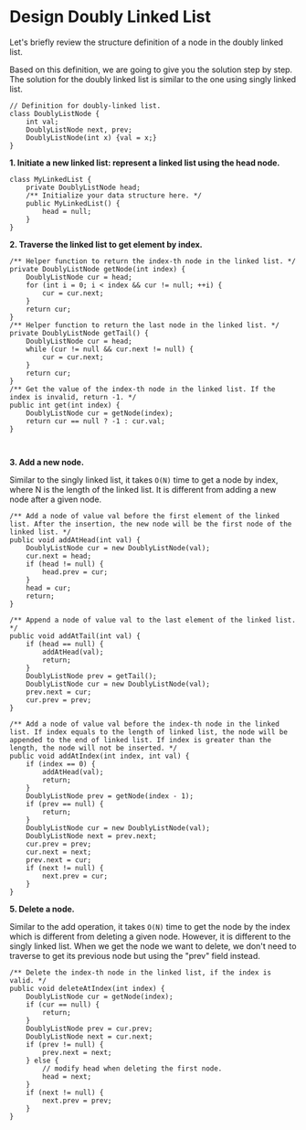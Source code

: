 # Design Doubly Linked List

Let's briefly review the structure definition of a node in the doubly linked list.

Based on this definition, we are going to give you the solution step by step. The solution for the doubly linked list is similar to the one using singly linked list.

```
// Definition for doubly-linked list.
class DoublyListNode {
    int val;
    DoublyListNode next, prev;
    DoublyListNode(int x) {val = x;}
}
```

**1. Initiate a new linked list: represent a linked list using the head node.**

```
class MyLinkedList {
    private DoublyListNode head;
    /** Initialize your data structure here. */
    public MyLinkedList() {
        head = null;
    }
}
```

**2. Traverse the linked list to get element by index.**

```
/** Helper function to return the index-th node in the linked list. */
private DoublyListNode getNode(int index) {
    DoublyListNode cur = head;
    for (int i = 0; i < index && cur != null; ++i) {
        cur = cur.next;
    }
    return cur;
}
/** Helper function to return the last node in the linked list. */
private DoublyListNode getTail() {
    DoublyListNode cur = head;
    while (cur != null && cur.next != null) {
        cur = cur.next;
    }
    return cur;
}
/** Get the value of the index-th node in the linked list. If the index is invalid, return -1. */
public int get(int index) {
    DoublyListNode cur = getNode(index);
    return cur == null ? -1 : cur.val;
}

    
```

**3. Add a new node.**

Similar to the singly linked list, it takes `O(N)` time to get a node by index, where N is the length of the linked list. It is different from adding a new node after a given node.

```
/** Add a node of value val before the first element of the linked list. After the insertion, the new node will be the first node of the linked list. */
public void addAtHead(int val) {
    DoublyListNode cur = new DoublyListNode(val);
    cur.next = head;
    if (head != null) {
        head.prev = cur;
    }
    head = cur;
    return;
}

/** Append a node of value val to the last element of the linked list. */
public void addAtTail(int val) {
    if (head == null) {
        addAtHead(val);
        return;
    }
    DoublyListNode prev = getTail();
    DoublyListNode cur = new DoublyListNode(val);
    prev.next = cur;
    cur.prev = prev;
}

/** Add a node of value val before the index-th node in the linked list. If index equals to the length of linked list, the node will be appended to the end of linked list. If index is greater than the length, the node will not be inserted. */
public void addAtIndex(int index, int val) {
    if (index == 0) {
        addAtHead(val);
        return;
    }
    DoublyListNode prev = getNode(index - 1);
    if (prev == null) {
        return;
    }
    DoublyListNode cur = new DoublyListNode(val);
    DoublyListNode next = prev.next;
    cur.prev = prev;
    cur.next = next;
    prev.next = cur;
    if (next != null) {
        next.prev = cur;
    }
}
```

**5. Delete a node.**

Similar to the add operation, it takes `O(N)` time to get the node by the index which is different from deleting a given node. However, it is different to the singly linked list. When we get the node we want to delete, we don't need to traverse to get its previous node but using the "prev" field instead.

```
/** Delete the index-th node in the linked list, if the index is valid. */
public void deleteAtIndex(int index) {
    DoublyListNode cur = getNode(index);
    if (cur == null) {
        return;
    }
    DoublyListNode prev = cur.prev;
    DoublyListNode next = cur.next;
    if (prev != null) {
        prev.next = next;
    } else {
        // modify head when deleting the first node.
        head = next;
    }
    if (next != null) {
        next.prev = prev;
    }
}
```



